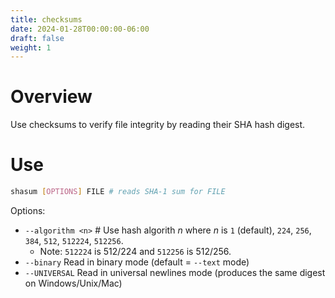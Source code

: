 ```yaml
---
title: checksums
date: 2024-01-28T00:00:00-06:00
draft: false
weight: 1
---
```


# Overview
Use checksums to verify file integrity by reading their SHA hash digest.

# Use
```bash
shasum [OPTIONS] FILE # reads SHA-1 sum for FILE
```

Options:  
- `--algorithm <n>` # Use hash algorith *n* where *n* is `1` (default), `224`, `256`, `384`, `512`, `512224`, `512256`.  
    - Note: `512224` is 512/224 and `512256` is 512/256.  
- `--binary` Read in binary mode (default = `--text` mode)  
- `--UNIVERSAL`  Read in universal newlines mode (produces the same digest on Windows/Unix/Mac)  
